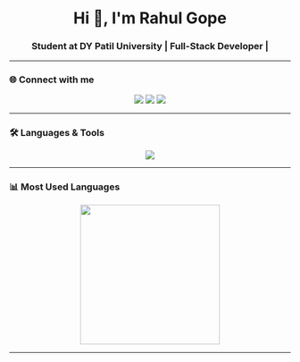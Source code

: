 <h1 align="center">Hi 👋, I'm Rahul Gope</h1>
<h3 align="center">Student at DY Patil University | Full-Stack Developer |</h3>

---

### 🌐 Connect with me
<p align="center">
  <a href="https://rahul-gope.vercel.app" target="_blank"><img src="https://img.shields.io/badge/Portfolio-%23000000.svg?&style=for-the-badge&logo=vercel&logoColor=white" /></a>
  <a href="https://twitter.com/rahul26664125" target="_blank"><img src="https://img.shields.io/badge/Twitter-%231DA1F2.svg?&style=for-the-badge&logo=twitter&logoColor=white" /></a>
  <a href="https://linkedin.com/in/rahul-gope-dev0" target="_blank"><img src="https://img.shields.io/badge/LinkedIn-%230077B5.svg?&style=for-the-badge&logo=linkedin&logoColor=white" /></a>
  
</p>

---

### 🛠️ Languages & Tools
<p align="center">
  <img src="https://skillicons.dev/icons?i=html,css,js,react,nodejs,python,mongodb,git,figma,flutter,firebase,postman,sklearn&perline=8" />
</p>

---

### 📊 Most Used Languages
<p align="center">
  <img src="https://github-readme-stats.vercel.app/api/top-langs/?username=rahulgope45&layout=donut&theme=radical&size_weight=0.5&count_weight=0.5" height="250"/>
</p>

---
